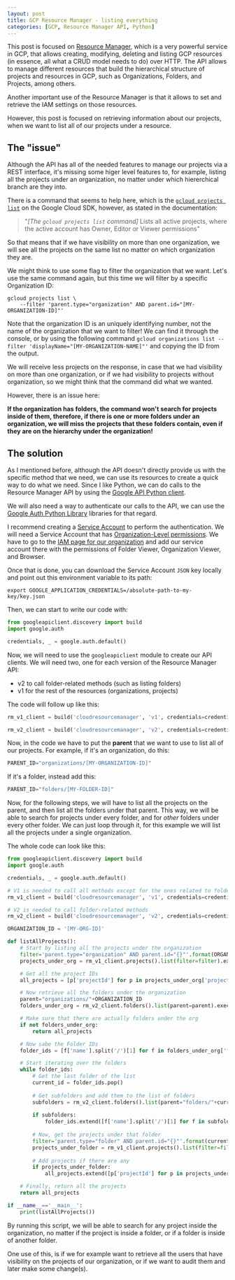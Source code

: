 ```yaml
---
layout: post
title: GCP Resource Manager - listing everything
categories: [GCP, Resource Manager API, Python]
---
```


This post is focused on [Resource Manager](https://cloud.google.com/resource-manager), which is a very powerful service in GCP, that allows creating, modifying, deleting and listing GCP resources (in essence, all what a CRUD model needs to do) over HTTP. The API allows to manage different resources that build the hierarchical structure of projects and resources in GCP, such as Organizations, Folders, and Projects, among others.

Another important use of the Resource Manager is that it allows to set and retrieve the IAM settings on those resources.

However, this post is focused on retrieving information about our projects, when we want to list all of our projects under a resource.

## The "issue"

Although the API has all of the needed features to manage our projects via a REST interface, it's missing some higer level features to, for example, listing all the projects under an organization, no matter under which hiererchical branch are they into. 

There is a command that seems to help here, which is the [`gcloud projects list`](https://cloud.google.com/sdk/gcloud/reference/projects/list) on the Google Cloud SDK, however, as stated in the documentation:

> "*[The `gcloud projects list` command]* Lists all active projects, where the active account has Owner, Editor or Viewer permissions"

So that means that if we have visibility on more than one organization, we will see all the projects on the same list no matter on which organization they are.

We might think to use some flag to filter the organization that we want. Let's use the same command again, but this time we will filter by a specific Organization ID:

```
gcloud projects list \
    --filter 'parent.type="organization" AND parent.id="[MY-ORGANIZATION-ID]"' 
```

Note that the organization ID is an uniquely identifying number, not the name of the organization that we want to filter! We can find it through the console, or by using the following command `gcloud organizations list --filter 'displayName="[MY-ORGANIZATION-NAME]"'` and copying the ID from the output.

We will receive less projects on the response, in case that we had visibility on more than one organization, or if we had visibility to projects without organization, so we might think that the command did what we wanted.

However, there is an issue here:

**If the organization has folders, the command won't search for projects inside of them, therefore, if there is one or more folders under an organization, we will miss the projects that these folders contain, even if they are on the hierarchy under the organization!**

## The solution

As I mentioned before, although the API doesn't directly provide us with the specific method that we need, we can use its resources to create a quick way to do what we need. Since I like Python, we can do calls to the Resource Manager API by using the [Google API Python client](https://github.com/googleapis/google-api-python-client).

We will also need a way to authenticate our calls to the API, we can use the [Google Auth Python Library](https://github.com/googleapis/google-auth-library-python) libraries for that regard.

I recommend creating a [Service Account](https://cloud.google.com/iam/docs/service-accounts) to perform the authentication. We will need a Service Account that has [Organization-Level permissions](https://cloud.google.com/resource-manager/docs/access-control-org). We have to go to the [IAM page for our organization](console.cloud.google.com/projectselector2/iam-admin/iam?organizationId=0) and add our service account there with the permissions of Folder Viewer, Organization Viewer, and Browser.

Once that is done, you can download the Service Account `JSON` key locally and point out this environment variable to its path:

```
export GOOGLE_APPLICATION_CREDENTIALS=/absolute-path-to-my-key/key.json
```

Then, we can start to write our code with:

```python
from googleapiclient.discovery import build
import google.auth

credentials, _ = google.auth.default()
```

Now, we will need to use the `googleapiclient` module to create our API clients. We will need two, one for each version of the Resource Manager API:

- v2 to call folder-related methods (such as listing folders)
- v1 for the rest of the resources (organizations, projects)

The code will follow up like this:

```python
rm_v1_client = build('cloudresourcemanager', 'v1', credentials=credentials, cache_discovery=False)

rm_v2_client = build('cloudresourcemanager', 'v2', credentials=credentials, cache_discovery=False)
```

Now, in the code we have to put the **parent** that we want to use to list all of our projects. For example, if it's an organization, do this:

```python
PARENT_ID="organizations/[MY-ORGANIZATION-ID]"
```

If it's a folder, instead add this:

```python
PARENT_ID="folders/[MY-FOLDER-ID]"
```

Now, for the following steps, we will have to list all the projects on the parent, and then list all the folders under that parent. This way, we will be able to search for projects under every folder, and for *other* folders under every other folder. We can just loop through it, for this example we will list all the projects under a single organization.


The whole code can look like this:

```python
from googleapiclient.discovery import build
import google.auth

credentials, _ = google.auth.default()

# V1 is needed to call all methods except for the ones related to folders
rm_v1_client = build('cloudresourcemanager', 'v1', credentials=credentials, cache_discovery=False) 

# V2 is needed to call folder-related methods
rm_v2_client = build('cloudresourcemanager', 'v2', credentials=credentials, cache_discovery=False) 

ORGANIZATION_ID = '[MY-ORG-ID]'

def listAllProjects():
    # Start by listing all the projects under the organization
    filter='parent.type="organization" AND parent.id="{}"'.format(ORGANIZATION_ID)
    projects_under_org = rm_v1_client.projects().list(filter=filter).execute()

    # Get all the project IDs
    all_projects = [p['projectId'] for p in projects_under_org['projects']]

    # Now retrieve all the folders under the organization
    parent="organizations/"+ORGANIZATION_ID
    folders_under_org = rm_v2_client.folders().list(parent=parent).execute()

    # Make sure that there are actually folders under the org
    if not folders_under_org:
        return all_projects

    # Now sabe the Folder IDs
    folder_ids = [f['name'].split('/')[1] for f in folders_under_org['folders']]

    # Start iterating over the folders
    while folder_ids:
        # Get the last folder of the list
        current_id = folder_ids.pop()
        
        # Get subfolders and add them to the list of folders
        subfolders = rm_v2_client.folders().list(parent="folders/"+current_id).execute()
        
        if subfolders:
            folder_ids.extend([f['name'].split('/')[1] for f in subfolders['folders']])
        
        # Now, get the projects under that folder
        filter='parent.type="folder" AND parent.id="{}"'.format(current_id)
        projects_under_folder = rm_v1_client.projects().list(filter=filter).execute()
        
        # Add projects if there are any
        if projects_under_folder:
            all_projects.extend([p['projectId'] for p in projects_under_folder['projects']])

    # Finally, return all the projects
    return all_projects

if __name__=='__main__':
    print(listAllProjects())
```

By running this script, we will be able to search for any project inside the organization, no matter if the project is inside a folder, or if a folder is inside of another folder.

One use of this, is if we for example want to retrieve all the users that have visibility on the projects of our organization, or if we want to audit them and later make some change(s).
